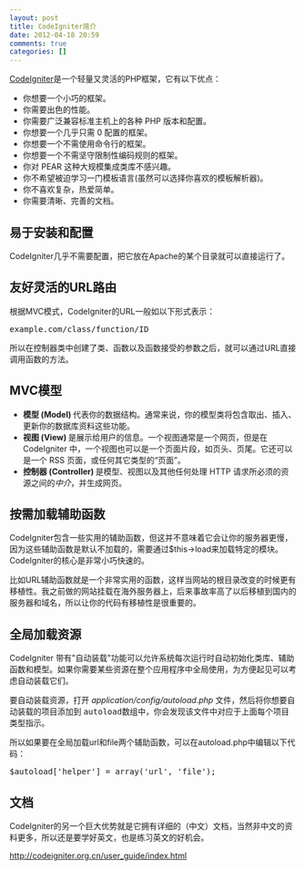 ```yaml
---
layout: post
title: CodeIgniter简介
date: 2012-04-18 20:59
comments: true
categories: []
---
```

<a href="http://codeigniter.org.cn/">CodeIgniter</a>是一个轻量又灵活的PHP框架，它有以下优点：
<ul>
	<li>你想要一个小巧的框架。</li>
	<li>你需要出色的性能。</li>
	<li>你需要广泛兼容标准主机上的各种 PHP 版本和配置。</li>
	<li>你想要一个几乎只需 0 配置的框架。</li>
	<li>你想要一个不需使用命令行的框架。</li>
	<li>你想要一个不需坚守限制性编码规则的框架。</li>
	<li>你对 PEAR 这种大规模集成类库不感兴趣。</li>
	<li>你不希望被迫学习一门模板语言(虽然可以选择你喜欢的模板解析器)。</li>
	<li>你不喜欢复杂，热爱简单。</li>
	<li>你需要清晰、完善的文档。</li>
</ul>
<h2><!--more-->易于安装和配置</h2>
CodeIgniter几乎不需要配置，把它放在Apache的某个目录就可以直接运行了。
<h2>友好灵活的URL路由</h2>
根据MVC模式，CodeIgniter的URL一般如以下形式表示：
<pre>example.com/class/function/ID</pre>
所以在控制器类中创建了类、函数以及函数接受的参数之后，就可以通过URL直接调用函数的方法。
<h2>MVC模型</h2>
<ul>
	<li><strong>模型 (Model) </strong>代表你的数据结构。通常来说，你的模型类将包含取出、插入、更新你的数据库资料这些功能。</li>
	<li><strong>视图 (View) </strong>是展示给用户的信息。一个视图通常是一个网页，但是在 CodeIgniter 中，一个视图也可以是一个页面片段，如页头、页尾。它还可以是一个 RSS 页面，或任何其它类型的“页面”。</li>
	<li><strong>控制器 (Controller) </strong>是模型、视图以及其他任何处理 HTTP 请求所必须的资源之间的<em>中介</em>，并生成网页。</li>
</ul>
<h2>按需加载辅助函数</h2>
CodeIgniter包含一些实用的辅助函数，但这并不意味着它会让你的服务器更慢，因为这些辅助函数是默认不加载的，需要通过$this-&gt;load来加载特定的模块。CodeIgniter的核心是非常小巧快速的。

比如URL辅助函数就是一个非常实用的函数，这样当网站的根目录改变的时候更有移植性。我之前做的网站挂载在海外服务器上，后来事故率高了以后移植到国内的服务器和域名，所以让你的代码有移植性是很重要的。
<h2>全局加载资源</h2>
CodeIgniter 带有"自动装载"功能可以允许系统每次运行时自动初始化类库、辅助函数和模型。如果你需要某些资源在整个应用程序中全局使用，为方便起见可以考虑自动装载它们。

要自动装载资源，打开 <var>application/config/autoload.php</var> 文件，然后将你想要自动装载的项目添加到 <samp>autoload</samp>数组中，你会发现该文件中对应于上面每个项目类型指示。

所以如果要在全局加载url和file两个辅助函数，可以在autoload.php中编辑以下代码：
<pre>$autoload['helper'] = array('url', 'file');</pre>
<h2>文档</h2>
CodeIgniter的另一个巨大优势就是它拥有详细的（中文）文档，当然非中文的资料更多，所以还是要学好英文，也是练习英文的好机会。

<a href="http://codeigniter.org.cn/user_guide/index.html">http://codeigniter.org.cn/user_guide/index.html</a>
